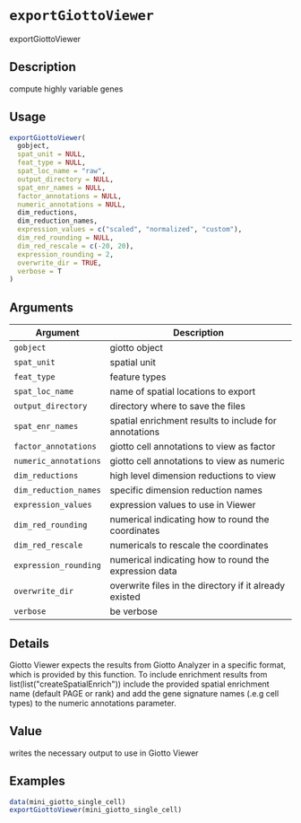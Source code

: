 # `exportGiottoViewer`

exportGiottoViewer


## Description

compute highly variable genes


## Usage

```r
exportGiottoViewer(
  gobject,
  spat_unit = NULL,
  feat_type = NULL,
  spat_loc_name = "raw",
  output_directory = NULL,
  spat_enr_names = NULL,
  factor_annotations = NULL,
  numeric_annotations = NULL,
  dim_reductions,
  dim_reduction_names,
  expression_values = c("scaled", "normalized", "custom"),
  dim_red_rounding = NULL,
  dim_red_rescale = c(-20, 20),
  expression_rounding = 2,
  overwrite_dir = TRUE,
  verbose = T
)
```


## Arguments

Argument      |Description
------------- |----------------
`gobject`     |     giotto object
`spat_unit`     |     spatial unit
`feat_type`     |     feature types
`spat_loc_name`     |     name of spatial locations to export
`output_directory`     |     directory where to save the files
`spat_enr_names`     |     spatial enrichment results to include for annotations
`factor_annotations`     |     giotto cell annotations to view as factor
`numeric_annotations`     |     giotto cell annotations to view as numeric
`dim_reductions`     |     high level dimension reductions to view
`dim_reduction_names`     |     specific dimension reduction names
`expression_values`     |     expression values to use in Viewer
`dim_red_rounding`     |     numerical indicating how to round the coordinates
`dim_red_rescale`     |     numericals to rescale the coordinates
`expression_rounding`     |     numerical indicating how to round the expression data
`overwrite_dir`     |     overwrite files in the directory if it already existed
`verbose`     |     be verbose


## Details

Giotto Viewer expects the results from Giotto Analyzer in a specific format,
 which is provided by this function. To include enrichment results from list(list("createSpatialEnrich")) 
 include the provided spatial enrichment name (default PAGE or rank)
 and add the gene signature names (.e.g cell types) to the numeric annotations parameter.


## Value

writes the necessary output to use in Giotto Viewer


## Examples

```r
data(mini_giotto_single_cell)
exportGiottoViewer(mini_giotto_single_cell)
```


